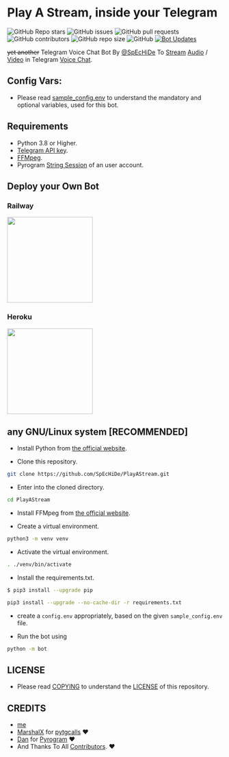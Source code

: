 # Play A Stream, inside your Telegram

![GitHub Repo stars](https://img.shields.io/github/stars/SpEcHiDe/PlayAStream?color=blue&style=flat)
![GitHub issues](https://img.shields.io/github/issues/SpEcHiDe/PlayAStream)
![GitHub pull requests](https://img.shields.io/github/issues-pr/SpEcHiDe/PlayAStream)
![GitHub contributors](https://img.shields.io/github/contributors/SpEcHiDe/PlayAStream?style=flat)
![GitHub repo size](https://img.shields.io/github/repo-size/SpEcHiDe/PlayAStream?color=red)
![GitHub](https://img.shields.io/github/license/SpEcHiDe/PlayAStream)
[![Bot Updates](https://img.shields.io/badge/PlayAStream-Updates-important)](https://t.me/PlayAStream)


~~yet another~~ Telegram Voice Chat Bot By [@SpEcHiDe](https://GitHub.com/SpEcHiDe) To [Stream](https://t.me/PlayAStream) [Audio](https://t.me/MalayalamTrollVoice) / [Video](https://t.me/MemeVideoOffl) in Telegram [Voice Chat](https://t.me/MemeDialogue).


## Config Vars:

- Please read [sample_config.env](./sample_config.env) to understand the mandatory and optional variables, used for this bot.


## Requirements
- Python 3.8 or Higher.
- [Telegram API key](https://github.com/SpEcHiDe/MyTelegramOrgRoBot).
- [FFMpeg](https://www.ffmpeg.org/).
- Pyrogram [String Session](https://github.com/SpEcHiDe/SessionMakerBot) of an user account.


## Deploy your Own Bot

### Railway
<p><a href="https://tx.me/googleimgbot?start=playastream_railwayapp"><img src="https://img.shields.io/badge/Deploy%20To%20Railway-blueviolet?style=for-the-badge&logo=railway" width="200""/></a></p>


### Heroku
<p><a href="https://tx.me/googleimgbot?start=playastream_heroku"><img src="https://img.shields.io/badge/Deploy%20To%20Heroku-blueviolet?style=for-the-badge&logo=heroku" width="200""/></a></p>


## any GNU/Linux system [**RECOMMENDED**]

- Install Python from [the official website](https://www.python.org/downloads/).

- Clone this repository.
```sh
git clone https://github.com/SpEcHiDe/PlayAStream.git
```

- Enter into the cloned directory.
```sh
cd PlayAStream
```

- Install FFMpeg from [the official website](http://ffmpeg.org/download.html).

- Create a virtual environment.
```sh
python3 -m venv venv
```

- Activate the virtual environment.
```sh
. ./venv/bin/activate
```

- Install the requirements.txt.
```sh
$ pip3 install --upgrade pip
```

```sh
pip3 install --upgrade --no-cache-dir -r requirements.txt
```

- create a `config.env` appropriately, based on the given `sample_config.env` file.

- Run the bot using
```sh
python -m bot
```


## LICENSE

- Please read [COPYING](./COPYING) to understand the [LICENSE](./COPYING) of this repository.

## CREDITS

- [me](https://github.com/SpEcHiDe)
- [MarshalX](https://github.com/MarshalX) for [pytgcalls](https://github.com/MarshalX/tgcalls) ❤️
- [Dan](https://github.com/delivrance) for [Pyrogram](https://github.com/pyrogram/pyrogram) ❤️
- And Thanks To All [Contributors](https://github.com/SpEcHiDe/PlayAStream/graphs/contributors). ❤️
